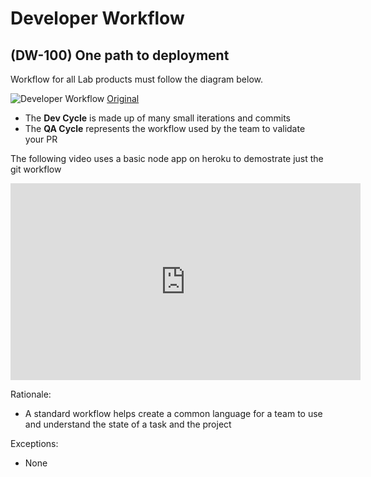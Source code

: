 # Developer Workflow

## (DW-100) One path to deployment

Workflow for all Lab products must follow the diagram below.

![Developer Workflow](https://www.lucidchart.com/publicSegments/view/8153b4d4-ca44-4614-8b91-b8604484c97f/image.png)
[Original](https://www.lucidchart.com/publicSegments/view/8153b4d4-ca44-4614-8b91-b8604484c97f/image.png)

- The **Dev Cycle** is made up of many small iterations and commits
- The **QA Cycle** represents the workflow used by the team to validate your PR

The following video uses a basic node app on heroku to demostrate just the git workflow

<iframe width="560" height="315" src="https://www.youtube.com/embed/HKnuaH6Dpio"
  frameborder="0" allow="accelerometer; autoplay; encrypted-media; gyroscope;
  picture-in-picture" allowfullscreen></iframe>

Rationale:

- A standard workflow helps create a common language for a team to use and
  understand the state of a task and the project

Exceptions:

- None
